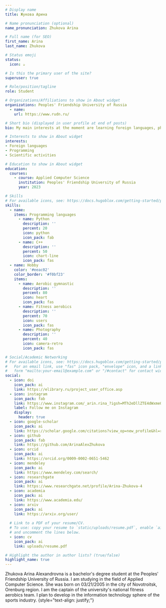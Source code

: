 ```yaml
---
# Display name
title: Жукова Арина

# Name pronunciation (optional)
name_pronunciation: Zhukova Arina

# Full name (for SEO)
first_name: Arina
last_name: Zhukova

# Status emoji
status:
  icon: ☕️

# Is this the primary user of the site?
superuser: true

# Role/position/tagline
role: Student

# Organizations/Affiliations to show in About widget
organizations: Peoples' Friendship University of Russia
  - name: 
    url: https://www.rudn.ru/

# Short bio (displayed in user profile at end of posts)
bio: My main interests at the moment are learning foreign languages, physical and mathematical sciences, as well as developing programming skills in different languages.

# Interests to show in About widget
interests:
- Foreign languages
- Programming
- Scientific activities

# Education to show in About widget
education:
  courses:
    - course: Applied Computer Science
      institution: Peoples' Friendship University of Russia
      year: 2023

# Skills
# For available icons, see: https://docs.hugoblox.com/getting-started/page-builder/#icons
skills:
  - name: 
    items: Programming languages
      - name: Python
        description: ''
        percent: 20
        icon: python
        icon_pack: fab
      - name: C++
        description: ''
        percent: 50
        icon: chart-line
        icon_pack: fas
  - name: Hobby
    color: '#eeac02'
    color_border: '#f0bf23'
    items:
      - name: Aerobic gymnastic
        description: ''
        percent: 80
        icon: heart
        icon_pack: fas
      - name: Fitness aerobics
        description: ''
        percent: 70
        icon: users
        icon_pack: fas
      - name: Photography
        description: ''
        percent: 40
        icon: camera-retro
        icon_pack: fas

# Social/Academic Networking
# For available icons, see: https://docs.hugoblox.com/getting-started/page-builder/#icons
#   For an email link, use "fas" icon pack, "envelope" icon, and a link in the
#   form "mailto:your-email@example.com" or "/#contact" for contact widget.
social:
  - icon: doi
    icon_pack: ai
    link: https://elibrary.ru/project_user_office.asp
  - icon: instagram
    icon_pack: fab
    link: https://www.instagram.com/_arin.rina_?igsh=MTh2eDllZTE4dWxmeQ==
    label: Follow me on Instagram
    display:
      header: true
  - icon: google-scholar
    icon_pack: ai
    link: https://scholar.google.com/citations?view_op=new_profile&hl=ru
  - icon: github
    icon_pack: fab
    link: https://github.com/ArinaAlexZhukova
  - icon: orcid
    icon_pack: ai
    link: https://orcid.org/0009-0002-0651-5462
  - icon: mendeley
    icon_pack: ai
    link: https://www.mendeley.com/search/
  - icon: researchgate
    icon_pack: ai
    link: https://www.researchgate.net/profile/Arina-Zhukova-4
  - icon: academia
    icon_pack: ai
    link: https://www.academia.edu/
  - icon: arxiv
    icon_pack: ai
    link: https://arxiv.org/user/
  
  # Link to a PDF of your resume/CV.
  # To use: copy your resume to `static/uploads/resume.pdf`, enable `ai` icons in `params.yaml`,
  # and uncomment the lines below.
  - icon: cv
    icon_pack: ai
    link: uploads/resume.pdf

# Highlight the author in author lists? (true/false)
highlight_name: true
---
```


Zhukova Arina Alexandrovna is a bachelor's degree student at the Peoples' Friendship University of Russia. I am studying in the field of Applied Computer Science. She was born on 03/21/2005 in the city of Novotroitsk, Orenburg region. I am the captain of the university's national fitness aerobics team. I plan to develop in the information technology sphere of the sports industry.
{style="text-align: justify;"}
